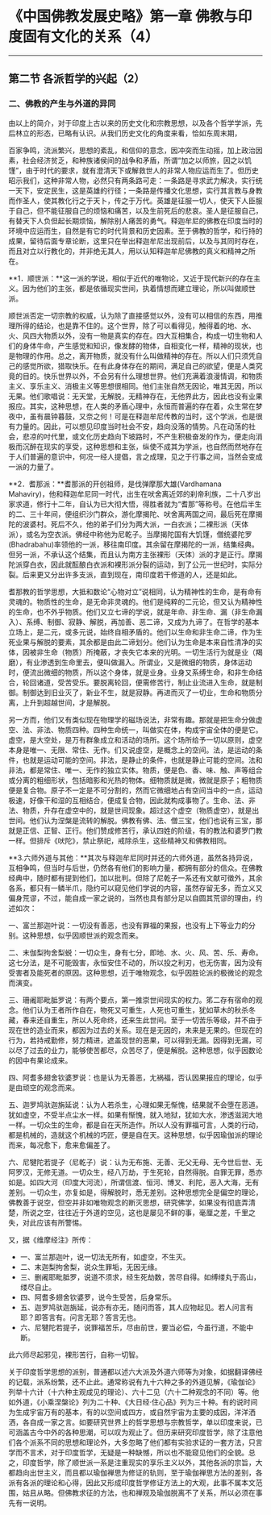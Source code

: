 # 《中国佛教发展史略》第一章 佛教与印度固有文化的关系（4）

------

## 第二节 各派哲学的兴起（2）

### 二、佛教的产生与外道的异同

由以上的简介，对于印度上古以来的历史文化和宗教思想，以及各个哲学学派，先后林立的形态，已略有认识。从我们历史文化的角度来看，恰如东周末期，

百家争鸣，流派繁兴，思想的紊乱，和信仰的意念，因冲突而生动摇，加上政治因素，社会经济贫乏，和种族诸侯间的战争和矛盾，所谓“加之以师旅，因之以饥馑”，由于时代的要求，就有澄清天下或解救世人的非常人物应运而生了。但历史昭示我们，这种非常人物，必然只有两条路可走：一条路是寻求武力解决，实行统一天下，安定民生，这是英雄的行径；一条路是传播文化思想，实行其言教与身教而作圣人，使其教化行之于天卜，传之于万代。英雄是征服一切人，使天下人臣服于自己，但不能征服自己的烦恼和痛苦，以及生前死后的悲哀。圣人是征服自己，有替天下人负但起长期烦恼，解除别人痛苦的勇气。释迦牟尼的佛教在印度当时的环境中应运而生，自然是有它的时代背景和历史因素。至于佛教的哲学，和行持的成果，留待后面专章论断，这里只在举出释迦牟尼出现前后，以及与其同时存在，而且对立以行教化的，并非绝无其人，用以认知释迦牟尼佛教的真义和精神之所在。

**1．顺世派：**这一派的学说，相似于近代的唯物论，又近于现代新兴的存在主义。因为他们的主张，都是依循现实世间，执着情想而建立理论，所以叫做顺世派。

顺世派否定一切宗教的权威，认为除了直接感觉以外，没有可以相信的东西，用推理所得的结论，也是靠不住的。这个世界，除了可以看得见，触得着的地、水、火、风四大物质以外，没有一物是真实的存在。四大互相集合，构成一切生物和人们的身体牛命，产生感觉和知识，像发酵的物体，自相变化一样，精神的现状，也是物理的作用。总之，离开物质，就没有什么叫做精神的存在。所以人们只须凭自己的感觉所欲，猎取快乐。在有此身体存在的期间，满足自己的欲望，便是人类究竟的目的。快乐世界以外，不会另有什么理想世界。他们充满着浪漫情调，和物质主义、享乐主义、消极主义等思想很相同。他们主张自然无因论，唯其无因，所以无果。他们歌唱说：无天堂，无解脱，无精神存在，无他界此方，因此也没有业果报应。其实，这种思想，在人类的矛盾心理中，永恒而普遍的存在着，众生常在梦夜中，虽有晨钟暮鼓，又奈之何！可是在释迦牟尼传教的当时，这个学派，也是很有力量的。因此，可以想见印度当时社会不安，趋向没落的情势。凡在动荡的社会，悲凉的吋代里，或文化历史趋向下坡路时，不产生积极奋发的作为，便走向消极而沉醉在现实的享受，这种思想和主张，纵使不成其为学派，也自然而然地存在于人们普遍的意识中，何况一经人提倡，言之成理，见之于行事之间，当然会变成一派的力量了。

**2．耆那派：**耆那派的开创祖师，是伐弹摩那大雄(Vardhamana Mahaviry)，他和释迦牟尼同一时代，出生在吠舍离近郊的刹帝利族，二十八岁出家求道，修行十二年，自认为已大彻大悟，得胜者就为“耆那”等称号。在他后半生的二、三十年间，便组织沙门群众，游化摩揭陀、吠舍离两国之间，最后死在摩揭陀的波婆村。死后不久，他的弟子们分为两大派，一白衣派；二裸形派（天体派），或名为空衣派。佛经中称他为尼乾子。当摩揭陀国有大饥馑，僧统婆陀罗(Bhadrabahu)率领他的一派，移往南印度。其余留在摩揭陀的一派，结集经典。但另一派，不承认这个结集，而且认为南方主张裸形（天体）派的才是正行。摩揭陀派穿白衣，因此就酝酿白衣派和裸形派分裂的运动，到了公元一世纪时，实际分裂。后来更又分出许多支派，直到现在，南印度若干修道的人，还是如此。

耆那教的哲学思想，大抵和数论“心物对立”说相同，认为精神性的生命，是有命有灵魂的。物质性的生命，是无命非灵魂的。他们是纯粹的二元论，但又认为精神性的生命，也不外乎物质。他们又立七谛的学说，就是年命、非生命、漏（非生命漏入）、系缚、制御、寂静、解脱，再加善、恶二谛，又成为九谛了。在哲学的基本立场上，是二元，或多元说，始终自相矛盾的。他们以生命和非生命二谛，作为生死业果与解脱的要素，其余都是由此二谛划分。他们认为生命是本来自性清净的实体，因被非生命（物质）所掩蔽，才丧失它本来的光明。一切生活行为就是业（羯磨），有业渗透到生命里去，便叫做漏入。所谓业，又是微细的物质，身体运动时，便流出微细的物质，所以这个身体，就是业身。业身又系缚生命，和非生命结合，轮回诸道，受苦受乐。要脱离轮回，便需修苦行，制止业流进入生命，就是制御。制御达到旧业灭了，新业不生，就是寂静。再进而灭了一切业，生命和物质分离，上升到超越世间，才是解脱。

另一方而，他们又有类似现在物理学的磁场说法，非常有趣。那就是把生命分做虚空、法、非法、物质四种。四种生命统一，叫做实在体，构成宇宙全体的便是它。虚空，是大空处，是万有群象成立和活动的场所。这个场所给予一切以原则，虚空本身是唯一、无限、常住、无作。们又说虛空，是概念上的空间。法，是运动的条件，也就是运动可能的空间。非法，是静止的条件，也就是静止可能的空间。法和非法，都是常住、唯一、无作的独立实体。物质，便是色、香、味、触、声等组合或分离的粗细形状，包括暗影和光热的物体。细物质就是微，微就是原子；粗物质便是复合物。原子不一定是不可分割的，然而它微细地占有空间当中的一点，运动极速，好像干和湿的互相结合，便成复合物，因此就构成事物了。生命、法、非法、物质，升存在虚空中的，就是世间现象。超过这个虚空（物质虚空），就是出世间。他们认为涅槃是流转的解脱。佛教有佛、法、僧三宝，他们也说有三宝，那就是正信、正智、正行。他们赞成修苦行，承认四姓的阶级，有的教法和婆罗门教一样。但排斥《吠陀》，禁止祭祀，戒除杀生，这些精神又和佛教相同。

**3.六师外道与其他：**其次与释迦牟尼同时并还的六师外道，虽然各持异说，互相争鸣，但当时与后世，仍然各有他们的影响力量，都拥有部分的信众。在佛教经典中，随时都有提到他们，加以批判。但除了尼乾子一系还有文献可徵外，其余各系，都只有一鳞半爪，隐约可以窥见他们学说的内容，虽然存留无多，而立义又偏身荒谬，不过，能自成一家之说的，当然也具有部分足以自圆其荒谬的理由，约述如次：

一、富兰那迦叶说：一切没有善恶，也没有罪福的果报，也没有上下等业力的分别。这种思想，似乎因顺世派的观念而来。

二、末伽梨拘舍梨蜕：一切众生，身有七分，即地、水、火、风、苦、乐、寿命。这七分法，是不可能毁害，永恒安住不动的，所以投之利刃，也无伤害，因为没有受害者及能死者的原因。这种思想，近于唯物观念，似乎因胜论派的极微论的观念而演变。

三、珊阇耶毗胝罗说：有两个要点，第一推崇世间现实的权力。笫二存有宿命的观念。他们认为王者所作自在，物死又可重生，人死也可重生，犹如草木的秋杀冬藏，春来还自重生，所以人死命终，还来生此世间。至于一切苦乐等级，并不由于现在世的造业而来，都因为过去的关系。现在是无因的，未来是无果的。但现在的行为，若持戒勤修，努力精进，遮盖现世的恶果，可以得到无漏。因得到无漏，可以尽了过去的业力，能够使苦都尽，众苦尽了，便是解脱。这种思想，似乎因数论的因中有果论成来。

四、阿耆多翅舍钦婆罗说：也是认为无善恶，尢祸福，否认因果报应的理论，似乎是由顽空的观念而来。

五、迦罗鸠驮迦旃延说：认为人若杀生，心理如果无惭愧，结果就不会堕在恶道。犹如虚空，不受半点尘水一样。如果有惭愧，就入地狱，犹如大水，渗透滋润大地一样。一切众生的生命，都是自在天所造作。所以人没有罪福可言，人类的行动，都是机械的，造就这个机械的巧匠，便是自在天。这种思想，似乎因瑜伽派的理论而来，每况愈下，愈来愈偏差了。

六、尼犍陀若提子（尼乾子）说：认为无布施、无善、无父无母、无今世后世、无阿罗汉，无修无道。一切众生，经八万劫，于生死轮，自然得脱。自罪无罪，悉亦如是。如四大河（印度大河流），所谓信渡、恒河、博叉、利陀，恶入大海，无有差别。一切众生，亦复如是，得解脱时，悉无差别。这种思想完全是偏空的理论，佛教善于说空，但空并非如唯物观念的断灭思想，研究佛学，如果没有彻底弄清楚，所说之空，往往近于外道的空见，这也是屡见不鲜的事，毫厘之差，千里之失，对此应该有所警惕。

又，据《维摩经注》所传：

- 一、富兰那迦叶，说一切法无所有，如虚空，不生灭。
- 二、末迦梨拘舍梨，说众生罪垢，无因无缘。
- 三、删阇耶毗胝罗，说道不须求，经生死劫数，苦尽自得。如缚缕丸于高山，缕尽自止。
- 四、阿耆多翅舍钦婆罗，说今生受苦，后身常乐。
- 五、迦罗鸠驮迦旃延，说亦有亦无，随问而答，其人应物起见。若人问言有耶？即答言有。问言无耶？答言无也。
- 六、尼犍陀若提子，说罪福苦乐，尽由前世，要当必偿，今虽行道，不能中断。

此六师尽起邪见，裸形苦行，自称一切智。

关于印度哲学思想的派别，普通都以述六大派及外道六师等为对象，如据翻译佛经的记载，派系纷繁，还不止此。通常称说有九十六种之多的外道见解，《瑜伽论》列举十六计（十六种主观成见的理论）、六十二见（六十二种观念的不同）等。他如外道，《小乘涅槃论》列为二十种、《大日经·住心品》列为三十种。有的说时间为生成宇宙万有的基本，有的以空间或四方，或自然宇宙为主要的成因，洋洋洒洒，各自成一家之言。如要研究世界上的哲学思想与宗教哲学，单以印度来说，已可涵盖古今中外的各种思潮，可以叹为观止了。但历来研究印度哲学，除了注意他们各个派系不同的思想和理论外，大多忽略了他们都有实验求证的一套方法，只言学而不言术，对于印度哲学，无疑是一种缺憾，所以也不能窥见他们的全貌。总之，印度哲学，除了顺世派一系是注重现实的享乐主义以外，其他各派的宗旨，大都趋向出世主义，而且都以瑜伽禅思为修证的轨则，至于瑜伽禅思方法的差别，各派有各派的理论和心得，因此又形成印度哲学修证方法上的大观，此事不属本文范围，姑且从略。但佛教求征的方法，也和禅观及瑜伽脱离不了关系，所以必须在事先有一说明。
